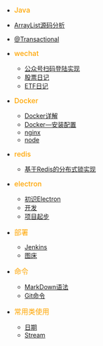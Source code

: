 
*  <font style="color:orange;font-size:16px;font-weight:500">Java</font>
  * [ArrayList源码分析](/java/ArrayList源码分析.md)
  * [@Transactional](java/@Transactional.md)

* <font style="color:orange;font-size:16px;font-weight:500">wechat</font>
  * [公众号扫码登陆实现](/wechat/公众号扫码登陆实现.md)
  * [股票日记](/wechat/股票日记.md)
  * [ETF日记](/wechat/ETF日记.md)

* <font style="color:orange;font-size:16px;font-weight:500">Docker</font>
  * [Docker详解](/docker/Docker详解.md)
  * [Docker—安装配置](/docker/Docker—安装配置.md)
  * [nginx](/docker/nginx.md)
  * [node](/docker/node.md)
  
* <font style="color:orange;font-size:16px;font-weight:500">redis</font>
  * [基于Redis的分布式锁实现](/redis/基于Redis的分布式锁实现.md)

* <font style="color:orange;font-size:16px;font-weight:500">electron</font>
  * [初识Electron](/electron/初识Electron.md)
  * [开发](/electron/开发.md)
  * [项目起步](/electron/项目起步.md)

- <font style="color:orange;font-size:16px;font-weight:500">部署</font>
  - [Jenkins](/部署/Jenkins.md)
  - [图床](/部署/图床.md)

- <font style="color:orange;font-size:16px;font-weight:500">命令</font>
  - [MarkDown语法](/命令/MarkDown语法.md)
  - [Git命令](/命令/Git命令.md)

- <font style="color:orange;font-size:16px;font-weight:500">常用类使用</font>
  - [日期](/常用类使用/日期.md)
  - [Stream](/常用类使用/Stream.md)